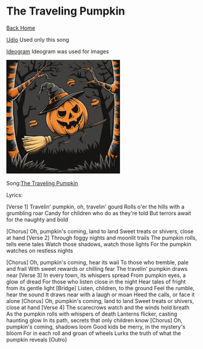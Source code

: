 # The Traveling Pumpkin

[Back Home](/)

[Udio](https://www.udio.com/home)
Used only this song

[Ideogram](https://ideogram.ai/t/explore)
Ideogram was used for images

<img src="a-spooky-pumpkin-with-a-face-is-traveling-at-night-0LDRoZKgSfS8ztGtlYcFhA-AxMLctziSMGZQ_Yz36aSOw.jpeg" alt="Pumpkin" style="width:300px;"/>

Song:[The Traveling Pumpkin](https://drive.google.com/file/d/1Apvn7q-HrULpkKKkxR3gTiku2VQv3SmI/view?usp=drive_link)

Lyrics:

[Verse 1]
Travelin' pumpkin, oh, travelin' gourd
Rolls o'er the hills with a grumbling roar
Candy for children who do as they're told
But terrors await for the naughty and bold

[Chorus]
Oh, pumpkin's coming, land to land
Sweet treats or shivers, close at hand
[Verse 2]
Through foggy nights and moonlit trails
The pumpkin rolls, tells eerie tales
Watch those shadows, watch those lights
For the pumpkin watches on restless nights

[Chorus]
Oh, pumpkin's coming, hear its wail
To those who tremble, pale and frail
With sweet rewards or chilling fear
The travelin' pumpkin draws near
[Verse 3]
In every town, its whispers spread
From pumpkin eyes, a glow of dread
For those who listen close in the night
Hear tales of fright from its gentle light
[Bridge]
Listen, children, to the ground
Feel the rumble, hear the sound
It draws near with a laugh or moan
Heed the calls, or face it alone
[Chorus]
Oh, pumpkin's coming, land to land
Sweet treats or shivers, close at hand
[Verse 4]
The scarecrows watch and the winds hold breath
As the pumpkin rolls with whispers of death
Lanterns flicker, casting haunting glow
In its path, secrets that only children know
[Chorus]
Oh, pumpkin's coming, shadows loom
Good kids be merry, in the mystery's bloom
For in each roll and groan of wheels
Lurks the truth of what the pumpkin reveals
[Outro]
